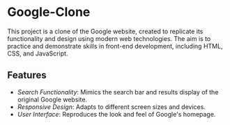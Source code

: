 # Google-Clone

This project is a clone of the Google website, created to replicate its functionality and design using modern web technologies.
The aim is to practice and demonstrate skills in front-end development, including HTML, CSS, and JavaScript.

## Features

- *Search Functionality*: Mimics the search bar and results display of the original Google website.
- *Responsive Design*: Adapts to different screen sizes and devices.
- *User Interface*: Reproduces the look and feel of Google's homepage.
